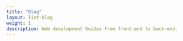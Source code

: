 ```yaml
---
title: "Blog"
layout: list-blog
weight: 1
description: Web development Guides from front-end to back-end.
---
```

